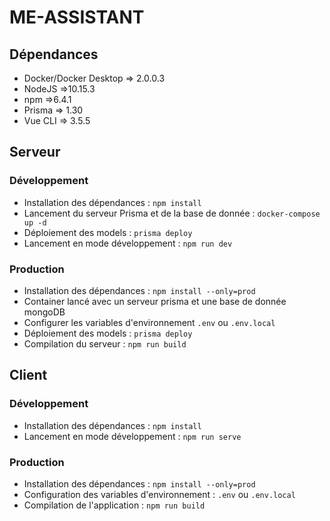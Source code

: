 # ME-ASSISTANT
## Dépendances
- Docker/Docker Desktop => 2.0.0.3
- NodeJS =>10.15.3
- npm =>6.4.1
- Prisma => 1.30
- Vue CLI => 3.5.5
## Serveur
### Développement

- Installation des dépendances :  `npm install`
- Lancement du serveur Prisma et de la base de donnée : `docker-compose up -d`
- Déploiement des models : `prisma deploy`
- Lancement en mode développement : `npm run dev`

### Production
- Installation des dépendances : `npm install --only=prod`
- Container lancé avec un serveur prisma et une base de donnée mongoDB
- Configurer les variables d'environnement `.env` ou `.env.local`
- Déploiement des models : `prisma deploy`
- Compilation du serveur : `npm run build`

## Client
### Développement
- Installation des dépendances : `npm install`
- Lancement en mode développement : `npm run serve`

### Production
- Installation des dépendances : `npm install --only=prod`
- Configuration des variables d'environnement : `.env` ou `.env.local`
- Compilation de l'application : `npm run build`